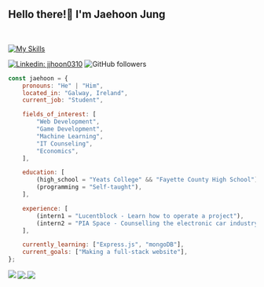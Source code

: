 <h2>Hello there!👋  I'm Jaehoon Jung</h2>
<br>

[![My Skills](https://skillicons.dev/icons?i=js,ts,html,css,nodejs,py)](https://skillicons.dev)

[![Linkedin: jjhoon0310](https://img.shields.io/badge/-jjhoon0310-blue?style=flat-square&logo=Linkedin&logoColor=white&link=https://www.linkedin.com/in/jjhoon0310-p-singh/)](https://www.linkedin.com/in/jjhoon0310/)
![GitHub followers](https://img.shields.io/github/followers/jjhoon0310?label=Follow&style=social)

```javascript
const jaehoon = {
    pronouns: "He" | "Him",
    located_in: "Galway, Ireland",
    current_job: "Student",

    fields_of_interest: [
        "Web Development",
        "Game Development",
        "Machine Learning",
        "IT Counseling",
        "Economics",
    ],

    education: [
        (high_school = "Yeats College" && "Fayette County High School"),
        (programming = "Self-taught"),
    ],

    experience: [
        (intern1 = "Lucentblock - Learn how to operate a project"),
        (intern2 = "PIA Space - Counselling the electronic car industry"),
    ],

    currently_learning: ["Express.js", "mongoDB"],
    current_goals: ["Making a full-stack website"],
};
```

<a href="https://git.io/streak-stats">
  <img align="left" src="https://streak-stats.demolab.com?user=jjhoon0310&theme=github-dark-blue&hide_border=true" />
</a>

<a href="https://github.com/anuraghazra/github-readme-stats">
  <img align="center" src="https://github-readme-stats.vercel.app/api?username=jjhoon0310&hide_border=true&show_icons=true&theme=github_dark" />
</a>

<a href="https://github.com/anuraghazra/github-readme-stats">
  <img align="center" src="https://github-readme-stats.vercel.app/api/top-langs/?username=jjhoon0310&hide_border=true&theme=github_dark&layout=compact" />
</a>
